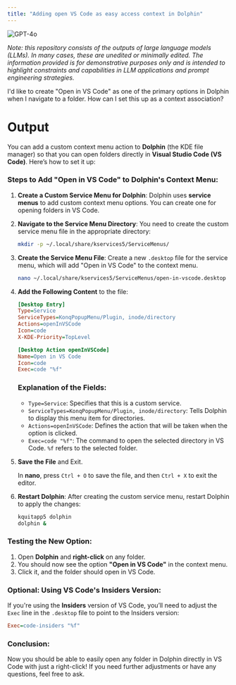 ```yaml
---
title: "Adding open VS Code as easy access context in Dolphin"
---
```

![GPT-4o](https://img.shields.io/badge/GPT--4o-3333FF?style=for-the-badge&logo=openai&logoColor=white)



*Note: this repository consists of the outputs of large language models (LLMs). In many cases, these are unedited or minimally edited. The information provided is for demonstrative purposes only and is intended to highlight constraints and capabilities in LLM applications and prompt engineering strategies.*


I'd like to create "Open in VS Code" as one of the primary options in Dolphin when I navigate to a folder. How can I set this up as a context association?

# Output

You can add a custom context menu action to **Dolphin** (the KDE file manager) so that you can open folders directly in **Visual Studio Code (VS Code)**. Here’s how to set it up:

### **Steps to Add "Open in VS Code" to Dolphin's Context Menu**:

1. **Create a Custom Service Menu for Dolphin**:
   Dolphin uses **service menus** to add custom context menu options. You can create one for opening folders in VS Code.

2. **Navigate to the Service Menu Directory**:
   You need to create the custom service menu file in the appropriate directory:

   ```bash
   mkdir -p ~/.local/share/kservices5/ServiceMenus/
   ```

3. **Create the Service Menu File**:
   Create a new `.desktop` file for the service menu, which will add "Open in VS Code" to the context menu.

   ```bash
   nano ~/.local/share/kservices5/ServiceMenus/open-in-vscode.desktop
   ```

4. **Add the Following Content** to the file:

   ```ini
   [Desktop Entry]
   Type=Service
   ServiceTypes=KonqPopupMenu/Plugin, inode/directory
   Actions=openInVSCode
   Icon=code
   X-KDE-Priority=TopLevel

   [Desktop Action openInVSCode]
   Name=Open in VS Code
   Icon=code
   Exec=code "%f"
   ```

   ### **Explanation of the Fields**:
   - `Type=Service`: Specifies that this is a custom service.
   - `ServiceTypes=KonqPopupMenu/Plugin, inode/directory`: Tells Dolphin to display this menu item for directories.
   - `Actions=openInVSCode`: Defines the action that will be taken when the option is clicked.
   - `Exec=code "%f"`: The command to open the selected directory in VS Code. `%f` refers to the selected folder.

5. **Save the File** and Exit.

   In **nano**, press `Ctrl + O` to save the file, and then `Ctrl + X` to exit the editor.

6. **Restart Dolphin**:
   After creating the custom service menu, restart Dolphin to apply the changes:

   ```bash
   kquitapp5 dolphin
   dolphin &
   ```

### **Testing the New Option**:

1. Open **Dolphin** and **right-click** on any folder.
2. You should now see the option **"Open in VS Code"** in the context menu.
3. Click it, and the folder should open in VS Code.

### **Optional: Using VS Code's Insiders Version**:

If you're using the **Insiders** version of VS Code, you’ll need to adjust the `Exec` line in the `.desktop` file to point to the Insiders version:

```ini
Exec=code-insiders "%f"
```

### **Conclusion**:

Now you should be able to easily open any folder in Dolphin directly in VS Code with just a right-click! If you need further adjustments or have any questions, feel free to ask.